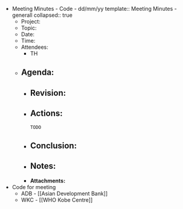 - Meeting Minutes - Code - dd/mm/yy
  template:: Meeting Minutes - generall
  collapsed:: true
	- Project:
	- Topic:
	- Date:
	- Time:
	- Attendees:
		- TH
	- Agenda:
		-
		- **Revision:**
			-
		- **Actions:**
			-
			  TODO
		- **Conclusion:**
			-
		- **Notes:**
			-
		- **Attachments:**
- Code for meeting
	- ADB - [[Asian Development Bank]]
	- WKC - [[WHO Kobe Centre]]
